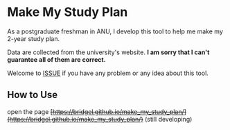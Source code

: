 # Make My Study Plan

As a postgraduate freshman in ANU, I develop this tool to help me make my 2-year study plan.

Data are collected from the university's website. <b>I am sorry that I can't guarantee all of them are correct.</b>

Welcome to [ISSUE](https://github.com/bridgeL/make_my_study_plan/issues) if you have any problem or any idea about this tool.

## How to Use

open the page <del>[https://bridgel.github.io/make_my_study_plan/](https://bridgel.github.io/make_my_study_plan/)</del> (still developing)
